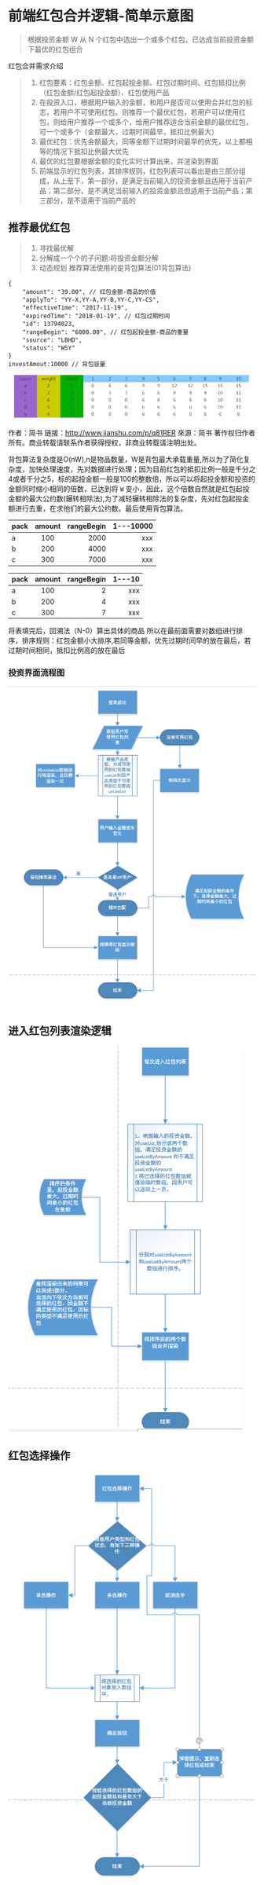 # 前端红包合并逻辑-简单示意图

> 根据投资金额 W 从 N 个红包中选出一个或多个红包，已达成当前投资金额下最优的红包组合

红包合并需求介绍
> 1. 红包要素：红包金额、红包起投金额、红包过期时间、红包抵扣比例（红包金额/红包起投金额）、红包使用产品
> 2. 在投资入口，根据用户输入的金额，和用户是否可以使用合并红包的标志，若用户不可使用红包。则推荐一个最优红包，若用户可以使用红包，则给用户推荐一个或多个，给用户推荐适合当前金额的最优红包，可一个或多个（金额最大，过期时间最早，抵扣比例最大）
> 3. 最优红包：优先金额最大，同等金额下过期时间最早的优先，以上都相等的情况下抵扣比例最大优先
> 4. 最优的红包要根据金额的变化实时计算出来，并渲染到界面
> 5. 前端显示的红包列表，其排序规则，红包列表可以看出是由三部分组成，从上至下，第一部分，是满足当前输入的投资金额且适用于当前产品；第二部分，是不满足当前输入的投资金额且但适用于当前产品；第三部分，是不适用于当前产品的

## 推荐最优红包
> 1. 寻找最优解
> 2. 分解成一个个的子问题:将投资金额分解
> 3. 动态规划
推荐算法使用的是背包算法(01背包算法)

```
{
    "amount": "39.00", // 红包金额-商品的价值
    "applyTo": "YY-X,YY-A,YY-B,YY-C,YY-CS",
    "effectiveTime": "2017-11-19",
    "expiredTime": "2018-01-19", // 红包过期时间
    "id": 13794023,
    "rangeBegin": "6000.00", // 红包起投金额-商品的重量
    "source": "LBHD",
    "status": "WSY"
}
investAmout:10000 // 背包容量
```

![redpack-one](image/beibao.jpg)



作者：简书
链接：http://www.jianshu.com/p/q81RER
來源：简书
著作权归作者所有。商业转载请联系作者获得授权，非商业转载请注明出处。

背包算法复杂度是O(nW),n是物品数量，W是背包最大承载重量,所以为了简化复杂度，加快处理速度，先对数据进行处理；因为目前红包的抵扣比例一般是千分之4或者千分之5，标的起投金额一般是100的整数倍，所以可以将起投金额和投资的金额同时缩小相同的倍数，已达到将 `W` 变小，因此，这个倍数自然就是红包起投金额的最大公约数(辗转相除法),为了减轻辗转相除法的复杂度，先对红包起投金额进行去重，在求他们的最大公约数。最后使用背包算法。

| pack        | amount           | rangeBegin  | 1---10000  |
| ------------- |:-------------:| -----:|-----:|
| a      | 100 | 2000 | xxx |
| b      | 200 |   4000 | xxx |
| c     | 300  |    7000 | xxx |


| pack        | amount           | rangeBegin  | 1---10  |
| ------------- |:-------------:| -----:|-----:|
| a      | 100 | 2 | xxx |
| b      | 200 |   4 | xxx |
| c     | 300  |    7 | xxx |

将表填完后，回溯法（N-0）算出具体的商品
所以在最前面需要对数组进行排序，排序规则：红包金额小大排序,若同等金额，优先过期时间早的放在最后，若过期时间相同，抵扣比例高的放在最后


### 投资界面流程图
![redpack-one](image/redpack-one.jpg)

## 进入红包列表渲染逻辑

![redpack-two](image/redpack-two.jpg)

## 红包选择操作

![redpack-three](image/redpack-three.jpg)
